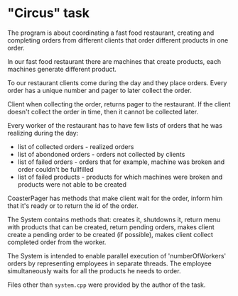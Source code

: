 # "Circus" task

The program is about coordinating a fast food restaurant, creating and completing orders from different clients that order different products in one order.

In our fast food restaurant there are machines that create products, each machines generate different product.

To our restaurant clients come during the day and they place orders. Every order has a unique number and pager to later collect the order.

Client when collecting the order, returns pager to the restaurant. If the client doesn't collect the order in time, then it cannot be collected later.

Every worker of the restaurant has to have few lists of orders that he was realizing during the day:
- list of collected orders - realized orders
- list of abondoned orders - orders not collected by clients
- list of failed orders - orders that for example, machine was broken and order couldn't be fullfilled
- list of failed products - products for which machines were broken and products were not able to be created

CoasterPager has methods that make client wait for the order, inform him that it's ready or to return the id of the order.

The System contains methods that: creates it, shutdowns it, return menu with products that can be created, return pending orders, makes client create a pending order to be created (if possible), makes client collect completed order from the worker.

The System is intended to enable parallel execution of 'numberOfWorkers' orders by representing employees in separate threads. The employee simultaneously waits for all the products he needs to order.

Files other than `system.cpp` were provided by the author of the task.
